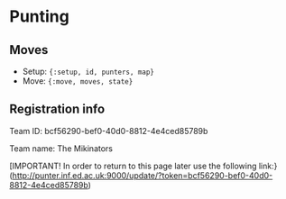 # Punting

## Moves

* Setup: `{:setup, id, punters, map}`
* Move: `{:move, moves, state}`

## Registration info ##
Team ID: bcf56290-bef0-40d0-8812-4e4ced85789b

Team name: The Mikinators

[IMPORTANT! In order to return to this page later use the following link:}(http://punter.inf.ed.ac.uk:9000/update/?token=bcf56290-bef0-40d0-8812-4e4ced85789b)

